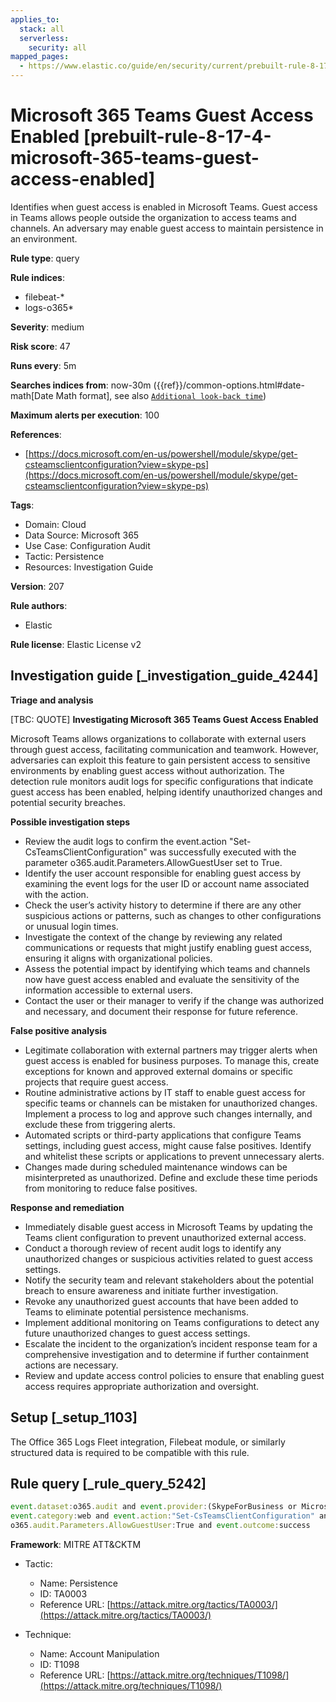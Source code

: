 ```yaml
---
applies_to:
  stack: all
  serverless:
    security: all
mapped_pages:
  - https://www.elastic.co/guide/en/security/current/prebuilt-rule-8-17-4-microsoft-365-teams-guest-access-enabled.html
---
```


# Microsoft 365 Teams Guest Access Enabled [prebuilt-rule-8-17-4-microsoft-365-teams-guest-access-enabled]

Identifies when guest access is enabled in Microsoft Teams. Guest access in Teams allows people outside the organization to access teams and channels. An adversary may enable guest access to maintain persistence in an environment.

**Rule type**: query

**Rule indices**:

* filebeat-*
* logs-o365*

**Severity**: medium

**Risk score**: 47

**Runs every**: 5m

**Searches indices from**: now-30m ({{ref}}/common-options.html#date-math[Date Math format], see also [`Additional look-back time`](docs-content://solutions/security/detect-and-alert/create-detection-rule.md#rule-schedule))

**Maximum alerts per execution**: 100

**References**:

* [https://docs.microsoft.com/en-us/powershell/module/skype/get-csteamsclientconfiguration?view=skype-ps](https://docs.microsoft.com/en-us/powershell/module/skype/get-csteamsclientconfiguration?view=skype-ps)

**Tags**:

* Domain: Cloud
* Data Source: Microsoft 365
* Use Case: Configuration Audit
* Tactic: Persistence
* Resources: Investigation Guide

**Version**: 207

**Rule authors**:

* Elastic

**Rule license**: Elastic License v2

## Investigation guide [_investigation_guide_4244]

**Triage and analysis**

[TBC: QUOTE]
**Investigating Microsoft 365 Teams Guest Access Enabled**

Microsoft Teams allows organizations to collaborate with external users through guest access, facilitating communication and teamwork. However, adversaries can exploit this feature to gain persistent access to sensitive environments by enabling guest access without authorization. The detection rule monitors audit logs for specific configurations that indicate guest access has been enabled, helping identify unauthorized changes and potential security breaches.

**Possible investigation steps**

* Review the audit logs to confirm the event.action "Set-CsTeamsClientConfiguration" was successfully executed with the parameter o365.audit.Parameters.AllowGuestUser set to True.
* Identify the user account responsible for enabling guest access by examining the event logs for the user ID or account name associated with the action.
* Check the user’s activity history to determine if there are any other suspicious actions or patterns, such as changes to other configurations or unusual login times.
* Investigate the context of the change by reviewing any related communications or requests that might justify enabling guest access, ensuring it aligns with organizational policies.
* Assess the potential impact by identifying which teams and channels now have guest access enabled and evaluate the sensitivity of the information accessible to external users.
* Contact the user or their manager to verify if the change was authorized and necessary, and document their response for future reference.

**False positive analysis**

* Legitimate collaboration with external partners may trigger alerts when guest access is enabled for business purposes. To manage this, create exceptions for known and approved external domains or specific projects that require guest access.
* Routine administrative actions by IT staff to enable guest access for specific teams or channels can be mistaken for unauthorized changes. Implement a process to log and approve such changes internally, and exclude these from triggering alerts.
* Automated scripts or third-party applications that configure Teams settings, including guest access, might cause false positives. Identify and whitelist these scripts or applications to prevent unnecessary alerts.
* Changes made during scheduled maintenance windows can be misinterpreted as unauthorized. Define and exclude these time periods from monitoring to reduce false positives.

**Response and remediation**

* Immediately disable guest access in Microsoft Teams by updating the Teams client configuration to prevent unauthorized external access.
* Conduct a thorough review of recent audit logs to identify any unauthorized changes or suspicious activities related to guest access settings.
* Notify the security team and relevant stakeholders about the potential breach to ensure awareness and initiate further investigation.
* Revoke any unauthorized guest accounts that have been added to Teams to eliminate potential persistence mechanisms.
* Implement additional monitoring on Teams configurations to detect any future unauthorized changes to guest access settings.
* Escalate the incident to the organization’s incident response team for a comprehensive investigation and to determine if further containment actions are necessary.
* Review and update access control policies to ensure that enabling guest access requires appropriate authorization and oversight.


## Setup [_setup_1103]

The Office 365 Logs Fleet integration, Filebeat module, or similarly structured data is required to be compatible with this rule.


## Rule query [_rule_query_5242]

```js
event.dataset:o365.audit and event.provider:(SkypeForBusiness or MicrosoftTeams) and
event.category:web and event.action:"Set-CsTeamsClientConfiguration" and
o365.audit.Parameters.AllowGuestUser:True and event.outcome:success
```

**Framework**: MITRE ATT&CKTM

* Tactic:

    * Name: Persistence
    * ID: TA0003
    * Reference URL: [https://attack.mitre.org/tactics/TA0003/](https://attack.mitre.org/tactics/TA0003/)

* Technique:

    * Name: Account Manipulation
    * ID: T1098
    * Reference URL: [https://attack.mitre.org/techniques/T1098/](https://attack.mitre.org/techniques/T1098/)



